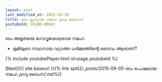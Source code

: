 ```yaml
---
layout: post
last_modified_at: 2021-03-29
title: ഓം ദ്രുപറ്റായ നമഹ ൧൦൮ ടൈംസ്
youtubeId: LDjBD-8RbUc
---
```

 
 
 ഓം അമൃതയെ ഗോവൃശേശ്വരായ നമഹ 
 
 -  ഭൂമിയുടെ നാഥനായ വറ്റാത്ത ധർമ്മത്തിന്റെ ദൈവം ആരാണ്? 
 
  
 
  
 
 
 
 
 
 


{% include youtubePlayer.html id=page.youtubeId %}
 
[Next]({{ site.baseurl }}{% link  split2/_posts/2015-09-05-ഓം പെഷലായ നമഹ ൧൦൮ ടൈംസ്.md%})
 
